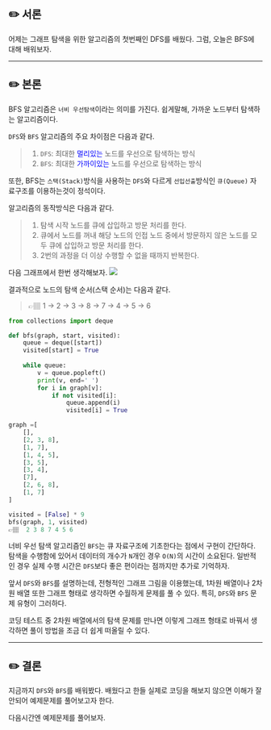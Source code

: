 ## ✏️ 서론
어제는 그래프 탐색을 위한 알고리즘의 첫번째인 DFS를 배웠다.
그럼, 오늘은 BFS에 대해 배워보자.

---

## ✏️ 본론
BFS 알고리즘은 `너비 우선탐색`이라는 의미를 가진다. 쉽게말해, 가까운 노드부터 탐색하는 알고리즘이다. 

`DFS`와 `BFS` 알고리즘의 주요 차이점은 다음과 같다.
>1. `DFS`: 최대한 <span style='color:blue'>멀리있는</span> 노드를 우선으로 탐색하는 방식
>2. `BFS`: 최대한 <span style='color:blue'>가까이있는</span> 노드를 우선으로 탐색하는 방식


또한, BFS는 `스택(Stack)`방식을 사용하는 `DFS`와 다르게  `선입선출`방식인 `큐(Queue)` 자료구조를 이용하는것이 정석이다. 

알고리즘의 동작방식은 다음과 같다.
>1. 탐색 시작 노드를 큐에 삽입하고 방문 처리를 한다.
>2. 큐에서 노드를 꺼내 해당 노드의 인접 노드 중에서 방문하지 않은 노드를 모두 큐에 삽입하고 방문 처리를 한다.
>3. 2번의 과정을 더 이상 수행할 수 없을 때까지 반복한다.

다음 그래프에서 한번 생각해보자.
![](https://images.velog.io/images/abcd8637/post/8f669d14-0e43-49c2-89b2-07108b60a8d0/%E1%84%89%E1%85%B3%E1%84%8F%E1%85%B3%E1%84%85%E1%85%B5%E1%86%AB%E1%84%89%E1%85%A3%E1%86%BA%202021-01-14%2012.02.31.png)

결과적으로 노드의 탐색 순서(스택 순서)는 다음과 같다.
> 👉🏽 1 → 2 → 3 → 8 → 7 → 4 → 5 → 6

```python
from collections import deque

def bfs(graph, start, visited):
    queue = deque([start])
    visited[start] = True
    
    while queue:
        v = queue.popleft()
        print(v, end=' ')
        for i in graph[v]:
            if not visited[i]:
                queue.append(i)
                visited[i] = True

graph =[
    [],
    [2, 3, 8],
    [1, 7],
    [1, 4, 5],
    [3, 5],
    [3, 4],
    [7],
    [2, 6, 8],
    [1, 7]
]

visited = [False] * 9
bfs(graph, 1, visited)
👉🏽  2 3 8 7 4 5 6  
```

너비 우선 탐색 알고리즘인 `BFS`는 큐 자료구조에 기초한다는 점에서 구현이 간단하다.
탐색을 수행함에 있어서 데이터의 개수가 `N`개인 경우 `O(N)`의 시간이 소요된다.
일반적인 경우 실제 수행 시간은 `DFS`보다 좋은 편이라는 점까지만 추가로 기억하자.

앞서 `DFS`와 `BFS`를 설명하는데, 전형적인 그래프 그림을 이용했는데, 1차원 배열이나 2차원 배열 또한 그래프 형태로 생각하면 수월하게 문제를 풀 수 있다. 
특히, `DFS`와 `BFS` 문제 유형이 그러하다.

코딩 테스트 중 2차원 배열에서의 탐색 문제를 만나면 이렇게 그래프 형태로 바꿔서 생각하면 풀이 방법을 조금 더 쉽게 떠올릴 수 있다.

---

## ✏️ 결론
지금까지 `DFS`와 `BFS`를 배워봤다.
배웠다고 한들 실제로 코딩을 해보지 않으면 이해가 잘 안되어 예제문제를 풀어보고자 한다.

다음시간엔 예제문제를 풀어보자.

